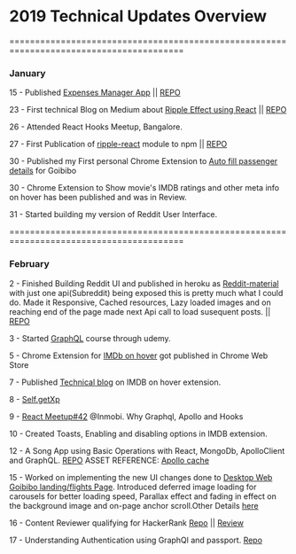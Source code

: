 # 2019 Technical Updates Overview

========================================================================================

### January

15 - Published <a href="https://exspensesmgr.herokuapp.com/login" target="_blank">Expenses Manager App</a> || [REPO](https://github.com/dhilipkmr/expense)

23 - First technical Blog on Medium about [Ripple Effect using React](https://medium.com/@dhilipkmr/ripple-in-react-3162875cc9af "Ripple using React") || [REPO](https://github.com/dhilipkmr/ripple-react)

26 - Attended React Hooks Meetup, Bangalore.

27 - First Publication of [ripple-react](https://www.npmjs.com/package/ripple-react) module to npm || [REPO](https://github.com/dhilipkmr/ripple-react)

30 - Published my First personal Chrome Extension to [Auto fill passenger details](https://chrome.google.com/webstore/detail/goibibo-pax-filler/lnfnnnehcpakknabejnlhmiadophihnb?authuser=1) for Goibibo

30 - Chrome Extension to Show movie's IMDB ratings and other meta info on hover has been published and was in Review.

31 - Started building my version of Reddit User Interface.

========================================================================================

### February

2 - Finished Building Reddit UI and published in heroku as [Reddit-material](https://reddit-material.herokuapp.com/) with just one api(Subreddit) being exposed this is pretty much what I could do.
Made it Responsive, Cached resources, Lazy loaded images and on reaching end of the page made next Api call to load susequent posts. || [REPO](https://github.com/dhilipkmr/reddit-modern) 

3 - Started [GraphQL](https://www.udemy.com/graphql-with-react-course/) course through udemy.

5 - Chrome Extension for [IMDb on hover](https://chrome.google.com/webstore/detail/imdb-ratings-on-hover/aodmmndimojddogmhmpaemocbibnimkl?authuser=1) got published in Chrome Web Store

7 - Published [Technical blog](https://bit.ly/2RLtxfC) on IMDB on hover extension.

8 - [Self.getXp](https://docs.google.com/document/d/18qk6gKbQX3it1jloqQKZeVQCU8gAqeim9Uy-jF7vNEY/edit)

9 - [React Meetup#42](https://docs.google.com/document/d/1GVqZ8MoxAKYQQbBLr6lO82ZHMGaVG4YdGfVBdk-6Gbg/edit?usp=sharing) @Inmobi. Why Graphql, Apollo and Hooks

10 - Created Toasts, Enabling and disabling options in IMDB extension.

12 - A Song App using Basic Operations with React, MongoDb, ApolloClient and GraphQL. [REPO](https://github.com/dhilipkmr/Lyrical-GraphQL)
ASSET REFERENCE: [Apollo cache](https://www.apollographql.com/docs/react/advanced/caching.html)

15 - Worked on implementing the new UI changes done to [Desktop Web Goibibo landing/flights Page](https://www.goibibo.com). Introduced deferred image loading for carousels for better loading speed, Parallax effect and fading in effect on the background image and on-page anchor scroll.Other Details [here](https://drive.google.com/drive/folders/1ehtYuNT0T3XnSJDGdy5BXDjFlGuo3nTK)

16 - Content Reviewer qualifying for HackerRank [Repo](https://github.com/dhilipkmr/ceasercipher) || [Review](https://docs.google.com/document/d/1pL5byF-atIrQnMeLvPCSYC9jh1JfIvzDwyiuYMimM7I/edit)

17 - Understanding Authentication using GraphQl and passport. [Repo](https://github.com/dhilipkmr/auth_gql)


